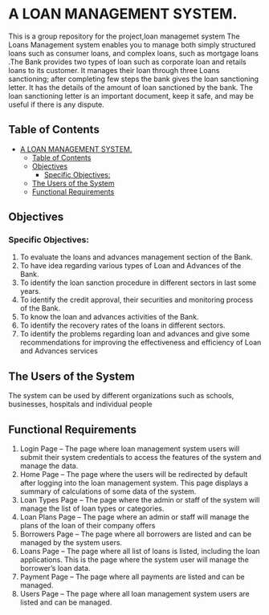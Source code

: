 # A LOAN MANAGEMENT SYSTEM.

This is a group repository for the project,loan managemet system
The Loans Management system enables you to manage both simply structured loans such as consumer loans, and complex loans, such as mortgage loans .The  Bank provides two types of loan such as corporate loan and retails loans to its customer. It manages their loan through three Loans sanctioning; after completing few steps the bank gives the loan sanctioning letter. It has the details of the amount of loan sanctioned by the bank. The loan sanctioning letter is an important document, keep it safe, and may be useful if there is any dispute.

## Table of Contents

- [A LOAN MANAGEMENT SYSTEM.](#a-loan-management-system)
  - [Table of Contents](#table-of-contents)
  - [Objectives](#objectives)
    - [Specific Objectives:](#specific-objectives)
  - [The Users of the System](#the-users-of-the-system)
  - [Functional Requirements](#functional-requirements)
  
## Objectives

### Specific Objectives:

1. To evaluate the loans and advances management section of the Bank.
2. To have idea regarding various types of Loan and Advances of the Bank.
3. To identify the loan sanction procedure in different sectors in last some years.
4. To identify the credit approval, their securities and monitoring process of the Bank.
5. To know the loan and advances activities of the Bank.
6. To identify the recovery rates of the loans in different sectors.
7. To identify the problems regarding loan and advances and give some recommendations for improving the effectiveness and efficiency of Loan and Advances services

## The Users of the System

The system can be used by different organizations such as schools, businesses, hospitals and individual people

## Functional Requirements

1. Login Page – The page where loan management system users will submit their system credentials to access the features of the system and manage the data.
2. Home Page – The page where the users will be redirected by default after logging into the loan management system. This page displays a summary of calculations of some data of the system.
3. Loan Types Page – The page where the admin or staff of the system will manage the list of loan types or categories.
4. Loan Plans Page – The page where an admin or staff will manage the plans of the loan of their company offers
5. Borrowers Page – The page where all borrowers are listed and can be managed by the system users.
6. Loans Page – The page where all list of loans is listed, including the loan applications. This is the page where the system user will manage the borrower’s loan data.
7. Payment Page – The page where all payments are listed and can be managed.
8. Users Page – The page where all loan management system users are listed and can be managed.
